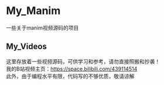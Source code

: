# My_Manim
一些关于manim视频源码的项目
## My_Videos
这里存放着一些视频源码，可供学习和参考，请勿直接照搬和抄袭！  
我的B站视频主页：https://space.bilibili.com/439114514  
此外，由于编程水平有限，代码写的不够优质，敬请谅解

